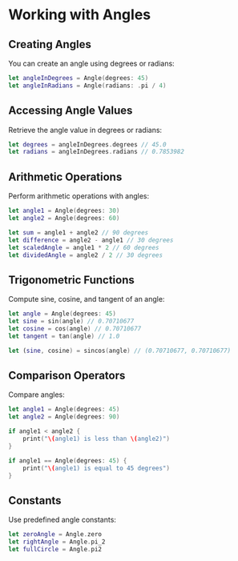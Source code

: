 # Working with Angles

## Creating Angles

You can create an angle using degrees or radians:

```swift
let angleInDegrees = Angle(degrees: 45)
let angleInRadians = Angle(radians: .pi / 4)
```

## Accessing Angle Values

Retrieve the angle value in degrees or radians:

```swift
let degrees = angleInDegrees.degrees // 45.0
let radians = angleInDegrees.radians // 0.7853982
```

## Arithmetic Operations

Perform arithmetic operations with angles:

```swift
let angle1 = Angle(degrees: 30)
let angle2 = Angle(degrees: 60)

let sum = angle1 + angle2 // 90 degrees
let difference = angle2 - angle1 // 30 degrees
let scaledAngle = angle1 * 2 // 60 degrees
let dividedAngle = angle2 / 2 // 30 degrees
```

## Trigonometric Functions

Compute sine, cosine, and tangent of an angle:

```swift
let angle = Angle(degrees: 45)
let sine = sin(angle) // 0.70710677
let cosine = cos(angle) // 0.70710677
let tangent = tan(angle) // 1.0

let (sine, cosine) = sincos(angle) // (0.70710677, 0.70710677)
```

## Comparison Operators

Compare angles:

```swift
let angle1 = Angle(degrees: 45)
let angle2 = Angle(degrees: 90)

if angle1 < angle2 {
    print("\(angle1) is less than \(angle2)")
}

if angle1 == Angle(degrees: 45) {
    print("\(angle1) is equal to 45 degrees")
}

```

## Constants

Use predefined angle constants:

```swift
let zeroAngle = Angle.zero
let rightAngle = Angle.pi_2
let fullCircle = Angle.pi2
```
